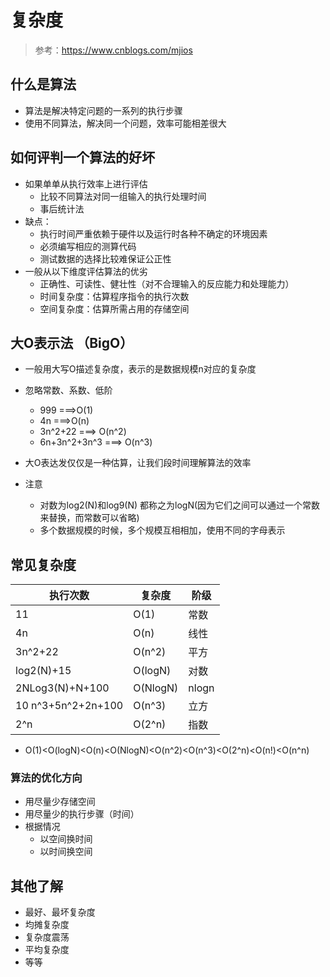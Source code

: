 # 复杂度

> 参考：https://www.cnblogs.com/mjios

## 什么是算法

- 算法是解决特定问题的一系列的执行步骤
- 使用不同算法，解决同一个问题，效率可能相差很大  

## 如何评判一个算法的好坏

- 如果单单从执行效率上进行评估
  - 比较不同算法对同一组输入的执行处理时间
  - 事后统计法
- 缺点：
  - 执行时间严重依赖于硬件以及运行时各种不确定的环境因素
  - 必须编写相应的测算代码
  - 测试数据的选择比较难保证公正性
- 一般从以下维度评估算法的优劣
  - 正确性、可读性、健壮性（对不合理输入的反应能力和处理能力）
  - 时间复杂度：估算程序指令的执行次数
  - 空间复杂度：估算所需占用的存储空间

## 大O表示法 （BigO）

- 一般用大写O描述复杂度，表示的是数据规模n对应的复杂度
- 忽略常数、系数、低阶
  - 999 ===>O(1)
  - 4n  ===>O(n)
  - 3n^2+22 ===> O(n^2)
  - 6n+3n^2+3n^3 ===> O(n^3)
- 大O表达发仅仅是一种估算，让我们段时间理解算法的效率

- 注意
  - 对数为log2(N)和log9(N) 都称之为logN(因为它们之间可以通过一个常数来替换，而常数可以省略)
  - 多个数据规模的时候，多个规模互相相加，使用不同的字母表示

## 常见复杂度

| 执行次数           | 复杂度   | 阶级  |
| ------------------ | -------- | ----- |
| 11                 | O(1)     | 常数  |
| 4n                 | O(n)     | 线性  |
| 3n^2+22            | O(n^2)   | 平方  |
| log2(N)+15         | O(logN)  | 对数  |
| 2NLog3(N)+N+100    | O(NlogN) | nlogn |
| 10 n^3+5n^2+2n+100 | O(n^3)   | 立方  |
| 2^n                | O(2^n)   | 指数  |

- O(1)<O(logN)<O(n)<O(NlogN)<O(n^2)<O(n^3)<O(2^n)<O(n!)<O(n^n)

### 算法的优化方向

- 用尽量少存储空间
- 用尽量少的执行步骤（时间）
- 根据情况
  - 以空间换时间
  - 以时间换空间

## 其他了解

- 最好、最坏复杂度
- 均摊复杂度
- 复杂度震荡
- 平均复杂度
- 等等